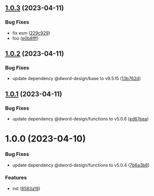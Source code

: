 ## [1.0.3](https://github.com/dword-design/jiti-babel-transform/compare/v1.0.2...v1.0.3) (2023-04-11)


### Bug Fixes

* fix esm ([229c929](https://github.com/dword-design/jiti-babel-transform/commit/229c929726211e759137996528450595d8dce0ca))
* foo ([e0b8fff](https://github.com/dword-design/jiti-babel-transform/commit/e0b8fffa53e5f5a8693e14dc2dc39887c867bb5f))

## [1.0.2](https://github.com/dword-design/jiti-babel-transform/compare/v1.0.1...v1.0.2) (2023-04-11)


### Bug Fixes

* update dependency @dword-design/base to v9.5.15 ([13b762d](https://github.com/dword-design/jiti-babel-transform/commit/13b762db7178c9776c6ef51d64498dd02e36ce80))

## [1.0.1](https://github.com/dword-design/jiti-babel-transform/compare/v1.0.0...v1.0.1) (2023-04-11)


### Bug Fixes

* update dependency @dword-design/functions to v5.0.6 ([ed67eea](https://github.com/dword-design/jiti-babel-transform/commit/ed67eea2756a5b25b4f26cd9425be4d025b264f8))

# 1.0.0 (2023-04-10)


### Bug Fixes

* update dependency @dword-design/functions to v5.0.4 ([7b6a3b8](https://github.com/dword-design/jiti-babel-transform/commit/7b6a3b8cd1b8f53f7cd89d07c75d5eb78abaecf0))


### Features

* init ([8583a19](https://github.com/dword-design/jiti-babel-transform/commit/8583a19c65a327eb9d0d34a28a462153c07b82c7))
